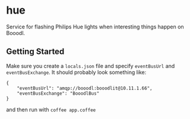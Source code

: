 hue
===

Service for flashing Philips Hue lights when interesting things happen on Booodl.


## Getting Started

Make sure you create a `locals.json` file and specify `eventBusUrl` and `eventBusExchange`. It should probably look something like:

```
{
    "eventBusUrl": "amqp://booodl:booodlit@10.11.1.66",
    "eventBusExchange": "BooodlBus"
}
```

and then run with `coffee app.coffee`